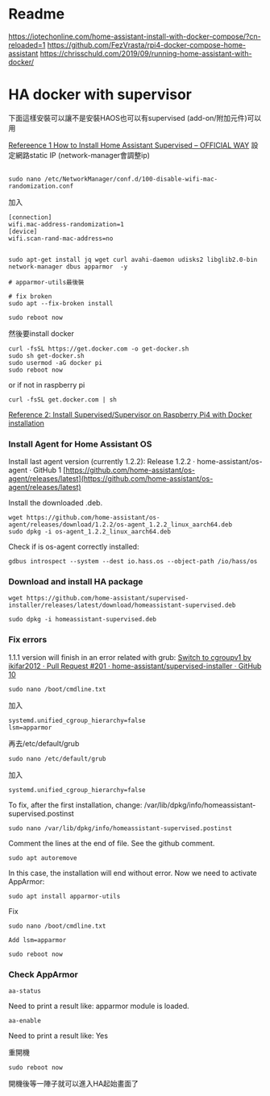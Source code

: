 # Readme



https://iotechonline.com/home-assistant-install-with-docker-compose/?cn-reloaded=1
https://github.com/FezVrasta/rpi4-docker-compose-home-assistant
https://chrisschuld.com/2019/09/running-home-assistant-with-docker/

# HA docker with supervisor

下面這樣安裝可以讓不是安裝HAOS也可以有supervised (add-on/附加元件)可以用

[Refereence 1 How to Install Home Assistant Supervised – OFFICIAL WAY](https://peyanski.com/how-to-install-home-assistant-supervised-official-way/)
設定網路static IP (network-manager會調整ip) <br>
 <br>
```
sudo nano /etc/NetworkManager/conf.d/100-disable-wifi-mac-randomization.conf
```
加入
```
[connection]
wifi.mac-address-randomization=1
[device]
wifi.scan-rand-mac-address=no
```

```

sudo apt-get install jq wget curl avahi-daemon udisks2 libglib2.0-bin network-manager dbus apparmor  -y

# apparmor-utils最後裝

# fix broken
sudo apt --fix-broken install

sudo reboot now
```

然後要install docker
```
curl -fsSL https://get.docker.com -o get-docker.sh
sudo sh get-docker.sh
sudo usermod -aG docker pi
sudo reboot now
```
or if not in raspberry pi
```
curl -fsSL get.docker.com | sh
```

[Reference 2: Install Supervised/Supervisor on Raspberry Pi4 with Docker installation](https://community.home-assistant.io/t/install-supervised-supervisor-on-raspberry-pi4-with-docker-installation/291186/27)

### Install Agent for Home Assistant OS


Install last agent version (currently 1.2.2): Release 1.2.2 · home-assistant/os-agent · GitHub 1
[https://github.com/home-assistant/os-agent/releases/latest](https://github.com/home-assistant/os-agent/releases/latest)

Install the downloaded .deb. 

```
wget https://github.com/home-assistant/os-agent/releases/download/1.2.2/os-agent_1.2.2_linux_aarch64.deb
sudo dpkg -i os-agent_1.2.2_linux_aarch64.deb
```
Check if is os-agent correctly installed: 
```
gdbus introspect --system --dest io.hass.os --object-path /io/hass/os
```

### Download and install HA package

```
wget https://github.com/home-assistant/supervised-installer/releases/latest/download/homeassistant-supervised.deb

sudo dpkg -i homeassistant-supervised.deb
```
### Fix errors
1.1.1 version will finish in an error related with grub: 
[Switch to cgroupv1 by ikifar2012 · Pull Request #201 · home-assistant/supervised-installer · GitHub 10](https://github.com/home-assistant/supervised-installer/pull/201)

```
sudo nano /boot/cmdline.txt 
```
加入
```
systemd.unified_cgroup_hierarchy=false
lsm=apparmor
```
再去/etc/default/grub
```
sudo nano /etc/default/grub
```
加入
```
systemd.unified_cgroup_hierarchy=false
```

To fix, after the first installation, change: 
/var/lib/dpkg/info/homeassistant-supervised.postinst
```
sudo nano /var/lib/dpkg/info/homeassistant-supervised.postinst
```
Comment the lines at the end of file. See the github comment.

```
sudo apt autoremove
 ```
In this case, the installation will end without error.
Now we need to activate AppArmor:
```
sudo apt install apparmor-utils
```

Fix
```
sudo nano /boot/cmdline.txt

Add lsm=apparmor
```
```
sudo reboot now
```

### Check AppArmor

```
aa-status
```

Need to print a result like: apparmor module is loaded.

```
aa-enable
```
Need to print a result like: Yes


重開機
```
sudo reboot now
```

開機後等一陣子就可以進入HA起始畫面了
